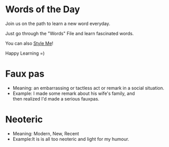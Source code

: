 # Words of the Day

Join us on the path to learn a new word everyday.

Just go through the "Words" File and learn fascinated words.

You can also [Style Me](https://guides.github.com/features/mastering-markdown/)!

Happy Learning =) 

# Faux pas
- Meaning: an embarrassing or tactless act or remark in a social situation.
- Example: I made some remark about his wife's family, and then realized I'd made a serious fauxpas.

# Neoteric
- Meaning: Modern, New, Recent
- Example:It is is all too neoteric and light for my humour.
